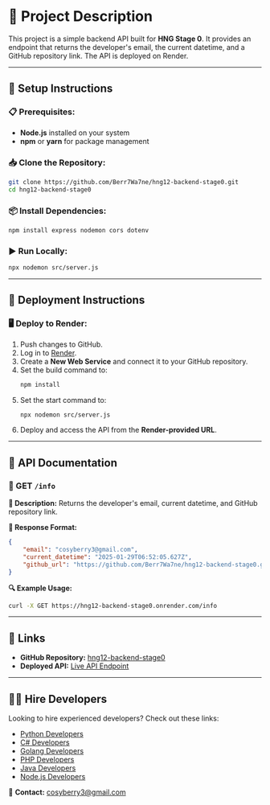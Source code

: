 # 📌 Project Description

This project is a simple backend API built for **HNG Stage 0**. It provides an endpoint that returns the developer's email, the current datetime, and a GitHub repository link. The API is deployed on Render.

---

## 🚀 Setup Instructions

### 📋 Prerequisites:
- **Node.js** installed on your system
- **npm** or **yarn** for package management

### 📥 Clone the Repository:
```bash
git clone https://github.com/Berr7Wa7ne/hng12-backend-stage0.git
cd hng12-backend-stage0
```

### 📦 Install Dependencies:
```bash
npm install express nodemon cors dotenv
```

### ▶️ Run Locally:
```bash
npx nodemon src/server.js
```

---

## 🚀 Deployment Instructions

### 🖥️ Deploy to Render:
1. Push changes to GitHub.
2. Log in to [Render](https://render.com/).
3. Create a **New Web Service** and connect it to your GitHub repository.
4. Set the build command to:
   ```bash
   npm install
   ```
5. Set the start command to:
   ```bash
   npx nodemon src/server.js
   ```
6. Deploy and access the API from the **Render-provided URL**.

---

## 📡 API Documentation

### 🔹 GET `/info`

**📝 Description:**
Returns the developer's email, current datetime, and GitHub repository link.

**📄 Response Format:**
```json
{
    "email": "cosyberry3@gmail.com",
    "current_datetime": "2025-01-29T06:52:05.627Z",
    "github_url": "https://github.com/Berr7Wa7ne/hng12-backend-stage0.git"
}
```

**🔍 Example Usage:**
```bash
curl -X GET https://hng12-backend-stage0.onrender.com/info
```

---

## 🔗 Links

- **GitHub Repository:** [hng12-backend-stage0](https://github.com/Berr7Wa7ne/hng12-backend-stage0.git)
- **Deployed API:** [Live API Endpoint](https://hng12-backend-stage0.onrender.com/info)

---

## 👨‍💻 Hire Developers

Looking to hire experienced developers? Check out these links:

- [Python Developers](https://hng.tech/hire/python-developers)
- [C# Developers](https://hng.tech/hire/csharp-developers)
- [Golang Developers](https://hng.tech/hire/golang-developers)
- [PHP Developers](https://hng.tech/hire/php-developers)
- [Java Developers](https://hng.tech/hire/java-developers)
- [Node.js Developers](https://hng.tech/hire/nodejs-developers)

📧 **Contact:** cosyberry3@gmail.com


